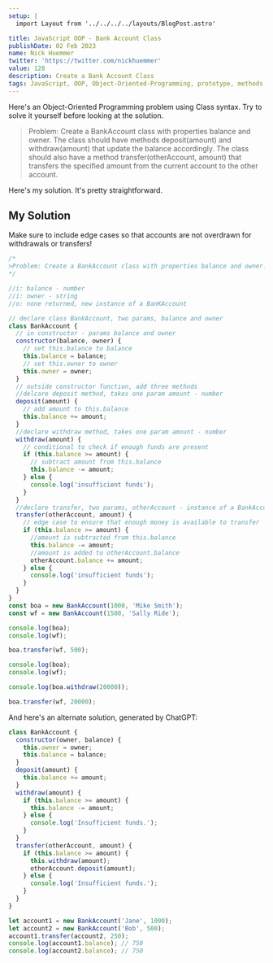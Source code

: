 ```yaml
---
setup: |
  import Layout from '../../../../layouts/BlogPost.astro'

title: JavaScript OOP - Bank Account Class
publishDate: 02 Feb 2023
name: Nick Huemmer
twitter: 'https://twitter.com/nickhuemmer'
value: 128
description: Create a Bank Account Class
tags: JavaScript, OOP, Object-Oriented-Programming, prototype, methods
---
```


Here's an Object-Oriented Programming problem using Class syntax. Try to solve it yourself before looking at the solution.

> Problem: Create a BankAccount class with properties balance and owner. The class should have methods deposit(amount) and withdraw(amount) that update the balance accordingly. The class should also have a method transfer(otherAccount, amount) that transfers the specified amount from the current account to the other account.

Here's my solution. It's pretty straightforward.

## My Solution

Make sure to include edge cases so that accounts are not overdrawn for withdrawals or transfers!

```javascript
/*
>Problem: Create a BankAccount class with properties balance and owner. The class should have methods deposit(amount) and withdraw(amount) that update the balance accordingly. The class should also have a method transfer(otherAccount, amount) that transfers the specified amount from the current account to the other account.
*/

//i: balance - number
//i: owner - string
//o: none returned, new instance of a BanKAccount

// declare class BankAccount, two params, balance and owner
class BankAccount {
  // in constructor - params balance and owner
  constructor(balance, owner) {
    // set this.balance to balance
    this.balance = balance;
    // set this.owner to owner
    this.owner = owner;
  }
  // outside constructor function, add three methods
  //delcare deposit method, takes one param amount - number
  deposit(amount) {
    // add amount to this.balance
    this.balance += amount;
  }
  //declare withdraw method, takes one param amount - number
  withdraw(amount) {
    // conditional to check if enough funds are present
    if (this.balance >= amount) {
      // subtract amount from this.balance
      this.balance -= amount;
    } else {
      console.log('insufficient funds');
    }
  }
  //declare transfer, two params, otherAccount - instance of a BankAccount object, amount, number
  transfer(otherAccount, amount) {
    // edge case to ensure that enough money is available to transfer
    if (this.balance >= amount) {
      //amount is subtracted from this.balance
      this.balance -= amount;
      //amount is added to otherAccount.balance
      otherAccount.balance += amount;
    } else {
      console.log('insufficient funds');
    }
  }
}
const boa = new BankAccount(1000, 'Mike Smith');
const wf = new BankAccount(1500, 'Sally Ride');

console.log(boa);
console.log(wf);

boa.transfer(wf, 500);

console.log(boa);
console.log(wf);

console.log(boa.withdraw(20000));

boa.transfer(wf, 20000);
```

And here's an alternate solution, generated by ChatGPT:

```javascript
class BankAccount {
  constructor(owner, balance) {
    this.owner = owner;
    this.balance = balance;
  }
  deposit(amount) {
    this.balance += amount;
  }
  withdraw(amount) {
    if (this.balance >= amount) {
      this.balance -= amount;
    } else {
      console.log('Insufficient funds.');
    }
  }
  transfer(otherAccount, amount) {
    if (this.balance >= amount) {
      this.withdraw(amount);
      otherAccount.deposit(amount);
    } else {
      console.log('Insufficient funds.');
    }
  }
}

let account1 = new BankAccount('Jane', 1000);
let account2 = new BankAccount('Bob', 500);
account1.transfer(account2, 250);
console.log(account1.balance); // 750
console.log(account2.balance); // 750
```
